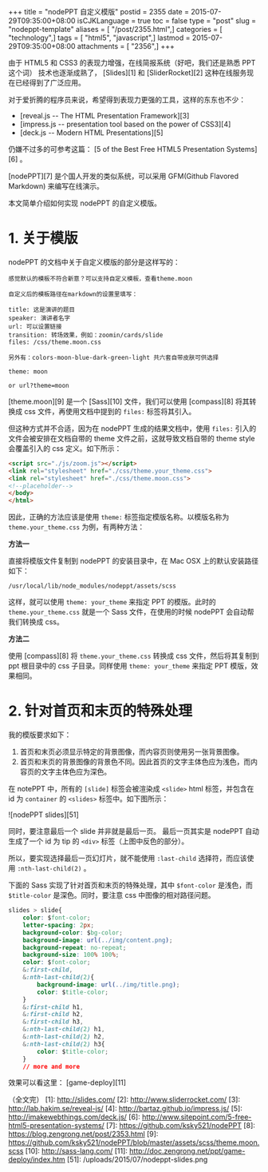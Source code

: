 +++
title = "nodePPT 自定义模版"
postid = 2355
date = 2015-07-29T09:35:00+08:00
isCJKLanguage = true
toc = false
type = "post"
slug = "nodeppt-template"
aliases = [ "/post/2355.html",]
categories = [ "technology",]
tags = [ "html5", "javascript",]
lastmod = 2015-07-29T09:35:00+08:00
attachments = [ "2356",]
+++


由于 HTML5 和 CSS3 的表现力增强，在线简报系统（好吧，我们还是熟悉 PPT 这个词） 技术也逐渐成熟了， [Slides][1] 和 [SliderRocket][2] 这种在线服务现在已经得到了广泛应用。

对于爱折腾的程序员来说，希望得到表现力更强的工具，这样的东东也不少：

* [reveal.js -- The HTML Presentation Framework][3]
* [impress.js -- presentation tool based on the power of CSS3][4]
* [deck.js -- Modern HTML Presentations][5]

仍嫌不过多的可参考这篇： [5 of the Best Free HTML5 Presentation Systems][6] 。

<!--more-->

[nodePPT][7] 是个国人开发的类似系统，可以采用 GFM(Github Flavored Markdown) 来编写在线演示。

本文简单介绍如何实现 nodePPT 的自定义模版。

# 1. 关于模版

nodePPT 的文档中关于自定义模版的部分是这样写的：

```
感觉默认的模板不符合新意？可以支持自定义模板，查看theme.moon

自定义后的模板路径在markdown的设置里填写：

title: 这是演讲的题目
speaker: 演讲者名字
url: 可以设置链接
transition: 转场效果，例如：zoomin/cards/slide
files: /css/theme.moon.css

另外有：colors-moon-blue-dark-green-light 共六套自带皮肤可供选择

theme: moon

or url?theme=moon
```

[theme.moon][9] 是一个 [Sass][10] 文件，我们可以使用 [compass][8] 将其转换成 css 文件，再使用文档中提到的 `files:` 标签将其引入。

但这种方式并不合适，因为在 nodePPT 生成的结果文档中，使用 `files:` 引入的文件会被安排在文档自带的 theme 文件之前，这就导致文档自带的 theme style 会覆盖引入的 css 定义。如下所示：

```html
<script src="./js/zoom.js"></script>
<link rel="stylesheet" href="./css/theme.your_theme.css">
<link rel="stylesheet" href="./css/theme.moon.css">
<!--placeholder-->
</body>
</html>
```

因此，正确的方法应该是使用 `theme:` 标签指定模版名称。以模版名称为 `theme.your_theme.css` 为例，有两种方法：

**方法一**

直接将模版文件复制到 nodePPT 的安装目录中，在 Mac OSX 上的默认安装路径如下：

	/usr/local/lib/node_modules/nodeppt/assets/scss

这样，就可以使用 `theme: your_theme` 来指定 PPT 的模版。此时的 `theme.your_theme.css` 就是一个 Sass 文件，在使用的时候 nodePPT 会自动帮我们转换成 css。

**方法二**

使用 [compass][8] 将 `theme.your_theme.css` 转换成 css 文件，然后将其复制到 ppt 根目录中的 css 子目录。同样使用 `theme: your_theme` 来指定 PPT 模版，效果相同。

# 2. 针对首页和末页的特殊处理

我的模版要求如下：

1. 首页和末页必须显示特定的背景图像，而内容页则使用另一张背景图像。
2. 首页和末页的背景图像的背景色不同。因此首页的文字主体色应为浅色，而内容页的文字主体色应为深色。

在 notePPT 中，所有的 `[slide]` 标签会被渲染成 `<slide>` html 标签，并包含在 id 为 `container` 的 `<slides>` 标签中。如下图所示：

![nodePPT slides][51]

同时，要注意最后一个 slide 并非就是最后一页。 最后一页其实是 nodePPT 自动生成了一个 id 为 tip 的 `<div>` 标签（上图中反色的部分）。

所以，要实现选择最后一页幻灯片，就不能使用 `:last-child` 选择符，而应该使用 `:nth-last-child(2)` 。

下面的 Sass 实现了针对首页和末页的特殊处理，其中 `$font-color` 是浅色，而 `$title-color` 是深色。同时，要注意 css 中图像的相对路径问题。

```css
slides > slide{
    color: $font-color;
    letter-spacing: 2px;
	background-color: $bg-color;
	background-image: url(../img/content.png);
	background-repeat: no-repeat;
	background-size: 100% 100%;
	color: $font-color;
	&:first-child,
	&:nth-last-child(2){
		background-image: url(../img/title.png);
		color: $title-color;
	}
	&:first-child h1, 
	&:first-child h2,
	&:first-child h3, 
	&:nth-last-child(2) h1,
	&:nth-last-child(2) h2,
	&:nth-last-child(2) h3{
		color: $title-color;
	}
	// more and more
```

效果可以看这里： [game-deploy][11]

（全文完）
[1]: http://slides.com/
[2]: http://www.sliderrocket.com/
[3]: http://lab.hakim.se/reveal-js/
[4]: http://bartaz.github.io/impress.js/
[5]: http://imakewebthings.com/deck.js/
[6]: http://www.sitepoint.com/5-free-html5-presentation-systems/
[7]: https://github.com/ksky521/nodePPT
[8]: https://blog.zengrong.net/post/2353.html
[9]: https://github.com/ksky521/nodePPT/blob/master/assets/scss/theme.moon.scss
[10]: http://sass-lang.com/
[11]: http://doc.zengrong.net/ppt/game-deploy/index.htm
[51]: /uploads/2015/07/nodeppt-slides.png
